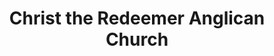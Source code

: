 ---
title: "Christ the Redeemer Anglican Church"
url: /norfolk/christ-the-redeemer-anglican-church/
shop: religion
---